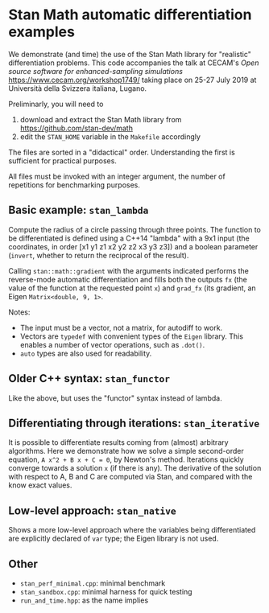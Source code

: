 Stan Math automatic differentiation examples
=============================

We demonstrate (and time) the use of the Stan Math library for
"realistic" differentiation problems. This code accompanies the talk
at CECAM's *Open source software for enhanced-sampling simulations*
https://www.cecam.org/workshop1749/ taking place on 25-27 July 2019 at
Università della Svizzera italiana, Lugano.

Preliminarly, you will need to

1. download and extract the Stan Math library from https://github.com/stan-dev/math 
2. edit the `STAN_HOME` variable in the `Makefile` accordingly


The files are sorted in a "didactical" order. Understanding the first
is sufficient for practical purposes.

All files must be invoked with an integer argument, the number of
repetitions for benchmarking purposes.


## Basic example: `stan_lambda`

Compute the radius of a circle passing through three points. The
function to be differentiated is defined using a C++14 "lambda"
with a 9x1 input (the coordinates, in order [x1 y1 z1  x2 y2 z2
x3 y3 z3]) and a boolean parameter (`invert`, whether to
return the reciprocal of the result).

Calling `stan::math::gradient` with the arguments indicated
performs the reverse-mode automatic differentiation and
fills both the outputs `fx` (the value of the function at the
requested point `x`) and `grad_fx` (its gradient, an Eigen
`Matrix<double, 9, 1>`. 

Notes:

* The input must be a vector, not a matrix, for autodiff to work.
* Vectors are `typedef` with convenient types of the `Eigen` library. This enables a number of vector operations, such as `.dot()`.
* `auto` types are also used for readability.


## Older C++ syntax: `stan_functor`

Like the above, but uses the "functor" syntax instead of lambda.


## Differentiating through iterations: `stan_iterative`

It is possible to differentiate results coming from (almost) arbitrary
algorithms. Here we demonstrate how we solve a simple second-order
equation, `A x^2 + B x + C = 0`, by Newton's method. Iterations quickly
converge towards a solution `x` (if there is any). The derivative of the
solution with respect to A, B and C are computed via Stan, and
compared with the know exact values.


## Low-level approach: `stan_native`

Shows a more low-level approach where the variables being
differentiated are explicitly declared of `var` type;
the Eigen library is not used.


## Other

* `stan_perf_minimal.cpp`: minimal benchmark
* `stan_sandbox.cpp`: minimal harness for quick testing
* `run_and_time.hpp`: as the name implies



